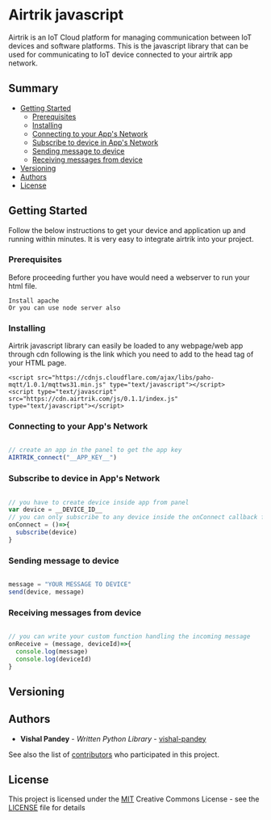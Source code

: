 # Airtrik javascript

Airtrik is an IoT Cloud platform for managing communication between IoT devices and software platforms.
This is the javascript library that can be used for communicating to IoT device connected to your airtrik app network.

## Summary

  - [Getting Started](#getting-started)
    - [Prerequisites](#prerequisites)
    - [Installing](#installing)
    - [Connecting to your App's Network](#connecting-to-your-Apps-Network)
    - [Subscribe to device in App's Network](#subscribe-to-device-in-Apps-Network)
    - [Sending message to device](#sending-message-to-device)
    - [Receiving messages from device](#receiving-messages-from-device)
  - [Versioning](#versioning)
  - [Authors](#authors)
  - [License](#license)

## Getting Started

Follow the below instructions to get your device and application up and running within minutes. It is very easy to integrate airtrik into your project.

### Prerequisites

Before proceeding further you have would need a webserver to run your html file.

    Install apache
    Or you can use node server also

### Installing

Airtrik javascript library can easily be loaded to any webpage/web app through cdn following is the link which you need to add to the head tag of your HTML page.

```
<script src="https://cdnjs.cloudflare.com/ajax/libs/paho-mqtt/1.0.1/mqttws31.min.js" type="text/javascript"></script>
<script type="text/javascript" src="https://cdn.airtrik.com/js/0.1.1/index.js" type="text/javascript"></script>
```

### Connecting to your App's Network

```javascript

// create an app in the panel to get the app key
AIRTRIK_connect("__APP_KEY__")

```
### Subscribe to device in App's Network

```javascript

// you have to create device inside app from panel
var device = __DEVICE_ID__
// you can only subscribe to any device inside the onConnect callback function
onConnect = ()=>{
  subscribe(device)
}

```

### Sending message to device

```javascript

message = "YOUR MESSAGE TO DEVICE"
send(device, message)

```

### Receiving messages from device

```javascript

// you can write your custom function handling the incoming message
onReceive = (message, deviceId)=>{
  console.log(message)
  console.log(deviceId)
}

```

## Versioning



## Authors

  - **Vishal Pandey** - *Written Python Library* -
    [vishal-pandey](https://github.com/vishal-pandey)

See also the list of
[contributors](https://github.com/airtrik/javascript/contributors)
who participated in this project.

## License

This project is licensed under the [MIT](LICENSE)
Creative Commons License - see the [LICENSE](LICENSE) file for
details


